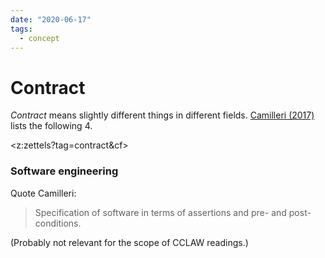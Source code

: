```yaml
---
date: "2020-06-17"
tags:
  - concept
---
```


# Contract

_Contract_ means slightly different things in different fields. [Camilleri (2017)](https://gupea.ub.gu.se/bitstream/2077/53815/1/gupea_2077_53815_1.pdf) lists the following 4.


<z:zettels?tag=contract&cf>


### Software engineering

Quote Camilleri:

> Specification of software in terms of assertions and pre- and post-conditions.

(Probably not relevant for the scope of CCLAW readings.)
